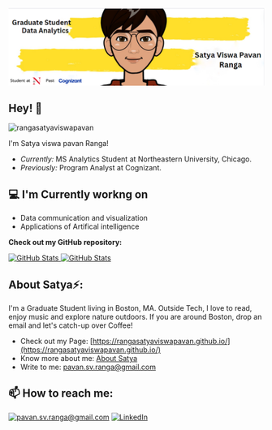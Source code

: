 ![Satya Banner Image](./banner.png)
<!-- <h2 align='center'>Satya viswa pavan</h2>
<p align='center'><b>Graduate Student at Northeastern University, Boston</b></p> -->

<h2>Hey! 👋</h2>

<img src="https://komarev.com/ghpvc/?username=rangasatyaviswapavan&label=Profile%20views&color=0e75b6&style=flat" alt="rangasatyaviswapavan" />  

I'm Satya viswa pavan Ranga! 
- <i>Currently:</i> MS Analytics Student at Northeastern University, Chicago. 
- <i>Previously:</i> Program Analyst at Cognizant.

<h2>💻 I'm Currently workng on</h2>

- Data communication and visualization
- Applications of Artifical intelligence


__Check out my GitHub repository:__

<div>
  <p>
    <a href="https://github.com/Rangasatyaviswapavan/Resume-ATS-Tracking-LLM-Project-">
      <img src="https://github-readme-stats.vercel.app/api/pin/?username=Rangasatyaviswapavan&repo=Resume-ATS-Tracking-LLM-Project-" alt="GitHub Stats" />
    </a>
    <a href="https://github.com/Rangasatyaviswapavan/Content-Based-Song-Recommendation-System">
      <img src="https://github-readme-stats.vercel.app/api/pin/?username=Rangasatyaviswapavan&repo=Content-Based-Song-Recommendation-System" alt="GitHub Stats" />
    </a>
  </p>
</div>

<h2> About Satya⚡:</h2>

I'm a Graduate Student living in Boston, MA. Outside Tech, I love to read, enjoy music and explore nature outdoors. If you are around Boston, drop an email and let's catch-up over Coffee!
 
- Check out my Page: [https://rangasatyaviswapavan.github.io/](https://rangasatyaviswapavan.github.io/)
- Know more about me: [About Satya](https://rangasatyaviswapavan.github.io/#about)
- Write to me: [pavan.sv.ranga@gmail.com](mailto:pavan.sv.ranga@gmail.com)

<h2>📫 How to reach me:</h2>

<a href="mailto:pavan.sv.ranga@gmail.com">![pavan.sv.ranga@gmail.com](https://img.shields.io/badge/Gmail-D14836?style=for-the-badge&logo=gmail&logoColor=white)</a> <a href="https://www.linkedin.com/in/sv-pavan-ranga/">![LinkedIn](https://img.shields.io/badge/LinkedIn-0077B5?style=for-the-badge&logo=linkedin&logoColor=white)</a>
